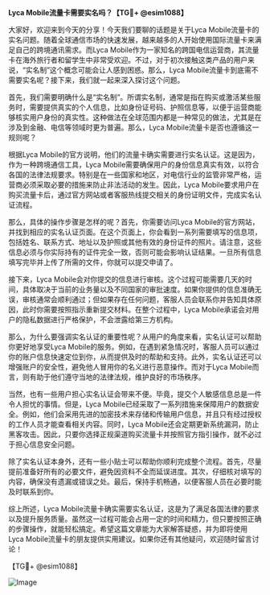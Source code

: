 **Lyca Mobile流量卡需要实名吗？【TG💪+ @esim1088】**

大家好，欢迎来到今天的分享！今天我们要聊的话题是关于Lyca Mobile流量卡的实名问题。随着全球通信市场的快速发展，越来越多的人开始使用国际流量卡来满足自己的跨境通讯需求。而Lyca Mobile作为一家知名的跨国电信运营商，其流量卡在海外旅行者和留学生中非常受欢迎。不过，对于初次接触这类产品的用户来说，“实名制”这个概念可能会让人感到困惑。那么，Lyca Mobile流量卡到底需不需要实名呢？接下来，我们就一起来深入探讨这个问题。

首先，我们需要明确什么是“实名制”。所谓实名制，通常是指在购买或激活某些服务时，需要提供真实的个人信息，比如身份证号码、护照信息等，以便于运营商能够核实用户身份的真实性。这种做法在全球范围内都是一种常见的做法，尤其是在涉及到金融、电信等领域时更为普遍。那么，Lyca Mobile流量卡是否也遵循这一规则呢？

根据Lyca Mobile的官方说明，他们的流量卡确实需要进行实名认证。这是因为，作为一种跨境通信工具，Lyca Mobile需要确保用户的身份信息真实有效，以符合各国的法律法规要求。特别是在一些国家和地区，对电信行业的监管非常严格，运营商必须采取必要的措施来防止非法活动的发生。因此，Lyca Mobile要求用户在购买流量卡后，通过官方网站或者客服热线提交相关的身份证明文件，完成实名认证流程。

那么，具体的操作步骤是怎样的呢？首先，你需要访问Lyca Mobile的官方网站，并找到相应的实名认证页面。在这个页面上，你会看到一系列需要填写的信息项，包括姓名、联系方式、地址以及护照或其他有效的身份证件的照片。请注意，这些信息必须与你实际持有的证件完全一致，否则可能会影响认证结果。一旦所有信息填写完毕并上传了所需的文件，你就可以提交申请了。

接下来，Lyca Mobile会对你提交的信息进行审核。这个过程可能需要几天的时间，具体取决于当前的业务量以及不同国家的审批速度。如果你提供的信息准确无误，审核通常会顺利通过；但如果存在任何问题，客服人员会联系你并告知具体原因，此时你需要按照指示重新提交材料。在整个过程中，Lyca Mobile承诺会对用户的隐私数据进行严格保护，不会泄露给第三方机构。

那么，为什么要强调实名认证的重要性呢？从用户的角度来看，实名认证可以帮助你更好地享受Lyca Mobile的服务。例如，在遇到紧急情况时，客服人员可以通过你的账户信息快速定位到你，从而提供及时的帮助和支持。此外，实名认证还可以增强账户的安全性，避免他人冒用你的名义进行恶意操作。而对于Lyca Mobile而言，则有助于他们遵守当地的法律法规，维护良好的市场秩序。

当然，也有一些用户担心实名认证会带来不便。毕竟，提交个人敏感信息总是一件令人担忧的事情。但是，Lyca Mobile已经采取了一系列措施来保障用户的数据安全。例如，他们会采用先进的加密技术来存储和传输用户信息，并且只有经过授权的工作人员才能查看相关内容。同时，Lyca Mobile还会定期更新系统漏洞，防止黑客攻击。因此，只要你选择正规渠道购买流量卡并按照官方指引操作，就不必过于担心信息安全问题。

除了实名认证本身外，还有一些小贴士可以帮助你顺利完成整个流程。首先，尽量提前准备好所有的必要文件，避免因资料不全而延误进度。其次，仔细核对填写的内容，确保没有遗漏或错误之处。最后，保持手机畅通，以便客服人员在必要时能及时联系到你。

综上所述，Lyca Mobile流量卡确实需要实名认证，这是为了满足各国法律的要求以及提升服务质量。虽然这一过程可能会占用一定的时间和精力，但只要按照正确的步骤操作，就能轻松搞定。希望这篇文章能为大家解答疑惑，并为即将使用Lyca Mobile流量卡的朋友提供实用建议。如果你还有其他疑问，欢迎随时留言讨论！

【TG💪+ @esim1088】

![Image](https://i.postimg.cc/4NQfJmqS/Snipaste-2025-05-13-00-14-12.png)